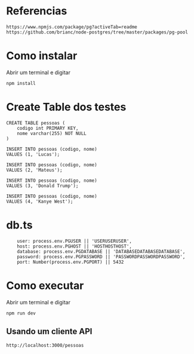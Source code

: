 # **Referencias**
``` https://www.npmjs.com/package/pg?activeTab=readme ``` <br>
``` https://github.com/brianc/node-postgres/tree/master/packages/pg-pool ```

# **Como instalar**

Abrir um terminal e digitar
```
npm install
```

# **Create Table dos testes**
```
CREATE TABLE pessoas (
	codigo int PRIMARY KEY,
	nome varchar(255) NOT NULL 
)

INSERT INTO pessoas (codigo, nome)
VALUES (1, 'Lucas');

INSERT INTO pessoas (codigo, nome)
VALUES (2, 'Mateus');

INSERT INTO pessoas (codigo, nome)
VALUES (3, 'Donald Trump');

INSERT INTO pessoas (codigo, nome)
VALUES (4, 'Kanye West');
```

# **db.ts**
```
    user: process.env.PGUSER || 'USERUSERUSER',
    host: process.env.PGHOST || 'HOSTHOSTHOST',
    database: process.env.PGDATABASE || 'DATABASEDATABASEDATABASE',
    password: process.env.PGPASSWORD || 'PASSWORDPASSWORDPASSWORD',
    port: Number(process.env.PGPORT) || 5432
```

# **Como executar**

Abrir um terminal e digitar
```
npm run dev
```

## Usando um cliente API

```
http://localhost:3000/pessoas
```